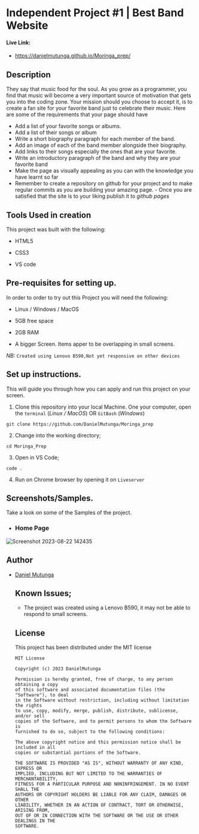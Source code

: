 # Independent Project #1 | Best Band Website

#### Live Link:
- https://danielmutunga.github.io/Moringa_prep/
## Description
They say that music food for the soul. As you grow as a programmer, you find that music will become a very important source of motivation that gets you into the coding zone. Your mission should you choose to accept it, is to create a fan site for your favorite band just to celebrate their music. Here are some of the requirements that your page should have

- Add a list of your favorite songs or albums.
- Add a list of their songs or album
- Write a short biography paragraph for each member of the band.
- Add an image of each of the band member alongside their biography.
- Add links to their songs especially the ones that are your favorite. 
- Write an introductory paragraph of the band and why they are your favorite band
- Make the page as visually appealing as you can with the knowledge you have learnt so far
- Remember to create a repository on github for your project and to make regular commits as you are building your amazing page. - Once you are satisfied that the site is to your liking publish it to *github pages*

## Tools Used in creation

This project was built with the following:

- HTML5

- CSS3

- VS code 

## Pre-requisites for setting up.

In order to order to try out this Project you will need the following:

- Linux / Windows / MacOS

- 5GB free space

- 2GB RAM

- A bigger Screen. Items apper to be overlapping in small screens.

*NB:* `Created using Lenovo B590,Not yet responsive on other devices`

## Set up instructions.

This will guide you through how you can apply and run this project on your screen.

1. Clone this repository into your local Machine. One your computer, open the `terminal` (*Linux / MacOS*) OR `GitBash` (*Windows*)

```
git clone https://github.com/DanielMutunga/Moringa_prep
```
2. Change into the working directory;

```
cd Moringa_Prep
```
3. Open in VS Code;
```
code .
```
4. Run on Chrome browser by opening it on `Liveserver`

## Screenshots/Samples.

Take a look on some of the Samples of the project.
  - ### Home Page
![Screenshot 2023-08-22 142435](https://github.com/DanielMutunga/Moringa_prep/assets/122822041/10fd742d-3a53-4af7-a95c-8cb15e2952a3)

## Author

- [Daniel Mutunga](https://github.com/DanielMutunga)

  ## Known Issues;

  - The project was created using a Lenovo B590, it may not be able to respond to small screens.
 
  ## License

  This project has been distributed under the MIT license

  ```
  MIT License

  Copyright (c) 2023 DanielMutunga

  Permission is hereby granted, free of charge, to any person obtaining a copy
  of this software and associated documentation files (the "Software"), to deal
  in the Software without restriction, including without limitation the rights
  to use, copy, modify, merge, publish, distribute, sublicense, and/or sell
  copies of the Software, and to permit persons to whom the Software is
  furnished to do so, subject to the following conditions:

  The above copyright notice and this permission notice shall be included in all
  copies or substantial portions of the Software.

  THE SOFTWARE IS PROVIDED "AS IS", WITHOUT WARRANTY OF ANY KIND, EXPRESS OR
  IMPLIED, INCLUDING BUT NOT LIMITED TO THE WARRANTIES OF MERCHANTABILITY,
  FITNESS FOR A PARTICULAR PURPOSE AND NONINFRINGEMENT. IN NO EVENT SHALL THE
  AUTHORS OR COPYRIGHT HOLDERS BE LIABLE FOR ANY CLAIM, DAMAGES OR OTHER
  LIABILITY, WHETHER IN AN ACTION OF CONTRACT, TORT OR OTHERWISE, ARISING FROM,
  OUT OF OR IN CONNECTION WITH THE SOFTWARE OR THE USE OR OTHER DEALINGS IN THE
  SOFTWARE.
  ```


